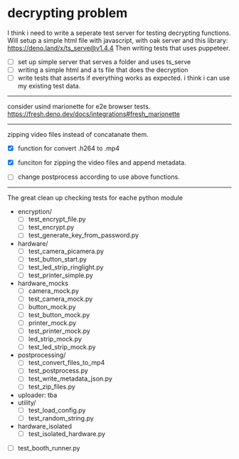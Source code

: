 # decrypting problem
I think i need to write a seperate test server for testing decrypting functions.
Will setup a simple html file with javascript, with oak server and this library: https://deno.land/x/ts_serve@v1.4.4
Then writing tests that uses puppeteer.

- [ ] set up simple server that serves a folder and uses ts_serve
- [ ] writing a simple html and a ts file that does the decryption
- [ ] write tests that asserts if everything works as expected. i think i can use my existing test data.

---
consider usind marionette for e2e browser tests.
https://fresh.deno.dev/docs/integrations#fresh_marionette


---
zipping video files instead of concatanate them.
- [x] function for convert .h264 to .mp4
- [x] funciton for zipping the video files and append metadata.
- [ ] change postprocess according to use above functions.


---
The great clean up
checking tests for eache python module
- encryption/
    - [ ] test_encrypt_file.py
    - [ ] test_encrypt.py
    - [ ] test_generate_key_from_password.py
- hardware/
    - [ ] test_camera_picamera.py
    - [ ] test_button_start.py
    - [ ] test_led_strip_ringlight.py
    - [ ] test_printer_simple.py
- hardware_mocks
    - [ ] camera_mock.py
    - [ ] test_camera_mock.py
    - [ ] button_mock.py
    - [ ] test_button_mock.py
    - [ ] printer_mock.py
    - [ ] test_printer_mock.py
    - [ ] led_strip_mock.py
    - [ ] test_led_strip_mock.py
- postprocessing/
    - [ ] test_convert_files_to_mp4
    - [ ] test_postprocess.py
    - [ ] test_write_metadata_json.py
    - [ ] test_zip_files.py
- uploader: tba
- utility/
    - [ ] test_load_config.py
    - [ ] test_random_string.py
- hardware_isolated
    - [ ] test_isolated_hardware.py
- [ ] test_booth_runner.py
